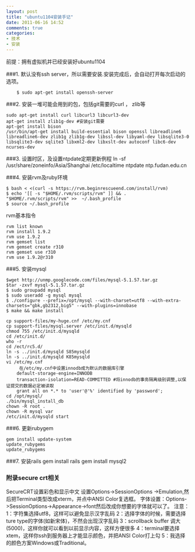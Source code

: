 ```yaml
---
layout: post
title: "ubuntu1104安装手记"
date: 2011-06-16 14:52
comments: true
categories:
- 技术
- 安装
---
```



前提：拥有虚拟机并已经安装好ubuntu1104

###1. 默认没有ssh server，所以需要安装.安装完成后，会自动打开每次启动的选项。

        $ sudo apt-get install openssh-server


###2. 安装一堆可能会用到的包，包括git需要的curl ， zlib等

    sudo apt-get install curl libcurl3 libcurl3-dev
    apt-get install zlib1g-dev #安装git需要
    apt-get install bison
    /usr/bin/apt-get install build-essential bison openssl libreadline6 libreadline6-dev zlib1g zlib1g-dev libssl-dev libyaml-dev libsqlite3-0 libsqlite3-dev sqlite3 libxml2-dev libxslt-dev autoconf libc6-dev ncurses-dev


###3. 设置时区，及设置ntpdate定期更新例程
    ln -sf /usr/share/zoneinfo/Asia/Shanghai /etc/localtime
    ntpdate ntp.fudan.edu.cn


###4. 安装rvm及ruby环境

    $ bash < <(curl -s https://rvm.beginrescueend.com/install/rvm)
    $ echo '[[ -s "$HOME/.rvm/scripts/rvm" ]] && . "$HOME/.rvm/scripts/rvm" >>  ~/.bash_profile
    $ source ~/.bash_profile


rvm基本指令

    rvm list known
    rvm install 1.9.2
    rvm use 1.9.2
    rvm gemset list
    rvm gemset create r310
    rvm gemset use r310
    rvm use 1.9.2@r310


###5. 安装mysql

    $wget http://unmp.googlecode.com/files/mysql-5.1.57.tar.gz
    $tar -zxvf mysql-5.1.57.tar.gz
    $ sudo groupadd mysql
    $ sudo useradd -g mysql mysql
    $ ./configure --prefix=/opt/mysql --with-charset=utf8 --with-extra-charsets="gbk,gb2312,big5" --with-plugins=innobase
    $ make && make install

    cp support-files/my-huge.cnf /etc/my.cnf
    cp support-files/mysql.server /etc/init.d/mysqld
    chmod 755 /etc/init.d/mysqld
    cd /etc/init.d/
    who -r
    cd /ect/rc5.d/
    ln -s ../init.d/mysqld S85mysqld
    ln -s ../init.d/mysqld K85mysqld
    vi /etc/my.cnf
		 在/etc/my.cnf中设置innodb成为默认的数据库引擎
		default-storage-engine=INNODB
		transaction-isolation=READ-COMMITTED #将innodb的事务隔离级别调整,以保证提交的数据必定被读取
        grant all on *.* to 'user'@'%' identified by 'password';
    cd /opt/mysql/
    ./bin/mysql_install_db
    chown -R root .
    chown -R mysql var
    /etc/init.d/mysqld start


###6. 更新rubygem

    gem install update-system
    update_rubygems
    update_rubygems


###7. 安装rails
    gem install rails
    gem install mysql2


### 附录secure crt相关
SecureCRT设置彩色和显示中文
设置Options->SessionOptions ->Emulation,然后把Terminal类型改成xterm，并点中ANSI Color复选框。
字体设置：Options->SessionOptions->Appearance->font然后改成你想要的字体就可以了。
注意：
1：字符集选择utf8，这样可以避免显示汉字乱码
2：选择字体的时候，需要选择ture type的字体(如新宋体)，不然会出现汉字乱码
3：scrollback buffer 调大(5000)，这样你就可以看到以前显示内容，这样方便很多
4：terminal要选择xtem，这样你ssh到服务器上才能显示颜色，并把ANSI Color打上勾
5：我选择的颜色方案Windows或Traditional。
